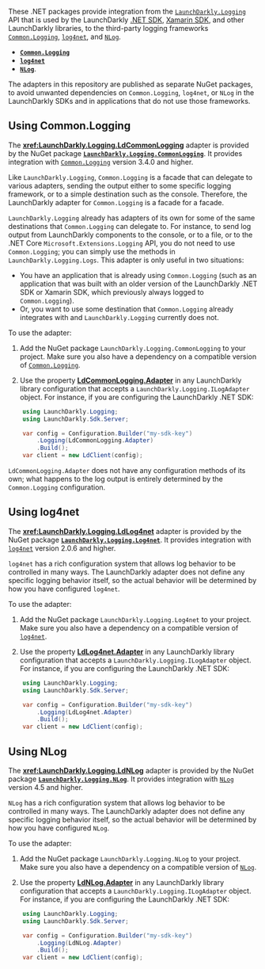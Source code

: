 These .NET packages provide integration from the [`LaunchDarkly.Logging`](https://launchdarkly.github.io/dotnet-logging) API that is used by the LaunchDarkly [.NET SDK](https://github.com/launchdarkly/dotnet-server-sdk), [Xamarin SDK](https://github.com/launchdarkly/xamarin-client-sdk), and other LaunchDarkly libraries, to the third-party logging frameworks [`Common.Logging`](https://github.com/net-commons/common-logging), [`log4net`](https://logging.apache.org/log4net/), and [`NLog`](https://nlog-project.org/).

* [**`Common.Logging`**](https://github.com/net-commons/common-logging)
* [**`log4net`**](https://logging.apache.org/log4net/)
* [**`NLog`**](https://nlog-project.org/).

The adapters in this repository are published as separate NuGet packages, to avoid unwanted dependencies on `Common.Logging`, `log4net`, or `NLog` in the LaunchDarkly SDKs and in applications that do not use those frameworks.

## Using **Common.Logging**

The **<xref:LaunchDarkly.Logging.LdCommonLogging>** adapter is provided by the NuGet package [**`LaunchDarkly.Logging.CommonLogging`**](https://nuget.org/packages/LaunchDarkly.Logging.CommonLogging). It provides integration with [`Common.Logging`](https://github.com/net-commons/common-logging) version 3.4.0 and higher.

Like `LaunchDarkly.Logging`, `Common.Logging` is a facade that can delegate to various adapters, sending the output either to some specific logging framework, or to a simple destination such as the console. Therefore, the LaunchDarkly adapter for `Common.Logging` is a facade for a facade.

`LaunchDarkly.Logging` already has adapters of its own for some of the same destinations that `Common.Logging` can delegate to. For instance, to send log output from LaunchDarkly components to the console, or to a file, or to the .NET Core `Microsoft.Extensions.Logging` API, you do not need to use `Common.Logging`; you can simply use the methods in `LaunchDarkly.Logging.Logs`. This adapter is only useful in two situations:

* You have an application that is already using `Common.Logging` (such as an application that was built with an older version of the LaunchDarkly .NET SDK or Xamarin SDK, which previously always logged to `Common.Logging`).
* Or, you want to use some destination that `Common.Logging` already integrates with and `LaunchDarkly.Logging` currently does not.

To use the adapter:

1. Add the NuGet package `LaunchDarkly.Logging.CommonLogging` to your project. Make sure you also have a dependency on a compatible version of [`Common.Logging`](https://nuget.org/packages/Common.Logging).

2. Use the property [**LdCommonLogging.Adapter**](xref:LaunchDarkly.Logging.LdCommonLogging.Adapter) in any LaunchDarkly library configuration that accepts a `LaunchDarkly.Logging.ILogAdapter` object. For instance, if you are configuring the LaunchDarkly .NET SDK:

```csharp
    using LaunchDarkly.Logging;
    using LaunchDarkly.Sdk.Server;

    var config = Configuration.Builder("my-sdk-key")
        .Logging(LdCommonLogging.Adapter)
        .Build();
    var client = new LdClient(config);
```

`LdCommonLogging.Adapter` does not have any configuration methods of its own; what happens to the log output is entirely determined by the `Common.Logging` configuration.

## Using **log4net**

The **<xref:LaunchDarkly.Logging.LdLog4net>** adapter is provided by the NuGet package [**`LaunchDarkly.Logging.Log4net`**](https://nuget.org/packages/LaunchDarkly.Logging.Log4net). It provides integration with [`log4net`](https://logging.apache.org/log4net/) version 2.0.6 and higher.

`log4net` has a rich configuration system that allows log behavior to be controlled in many ways. The LaunchDarkly adapter does not define any specific logging behavior itself, so the actual behavior will be determined by how you have configured `log4net`.

To use the adapter:

1. Add the NuGet package `LaunchDarkly.Logging.Log4net` to your project. Make sure you also have a dependency on a compatible version of [`log4net`](https://nuget.org/packages/log4net).

2. Use the property [**LdLog4net.Adapter**](xref:LaunchDarkly.Logging.LdLog4net.Adapter) in any LaunchDarkly library configuration that accepts a `LaunchDarkly.Logging.ILogAdapter` object. For instance, if you are configuring the LaunchDarkly .NET SDK:

```csharp
    using LaunchDarkly.Logging;
    using LaunchDarkly.Sdk.Server;

    var config = Configuration.Builder("my-sdk-key")
        .Logging(LdLog4net.Adapter)
        .Build();
    var client = new LdClient(config);
```

## Using **NLog**

The **<xref:LaunchDarkly.Logging.LdNLog>** adapter is provided by the NuGet package [**`LaunchDarkly.Logging.NLog`**](https://nuget.org/packages/LaunchDarkly.LoggingNLog). It provides integration with [`NLog`](https://nlog-project.org/) version 4.5 and higher.

`NLog` has a rich configuration system that allows log behavior to be controlled in many ways. The LaunchDarkly adapter does not define any specific logging behavior itself, so the actual behavior will be determined by how you have configured `NLog`.

To use the adapter:

1. Add the NuGet package `LaunchDarkly.Logging.NLog` to your project. Make sure you also have a dependency on a compatible version of [`NLog`](https://nuget.org/packages/NLog).

2. Use the property [**LdNLog.Adapter**](xref:LaunchDarkly.Logging.LdNLog.Adapter) in any LaunchDarkly library configuration that accepts a `LaunchDarkly.Logging.ILogAdapter` object. For instance, if you are configuring the LaunchDarkly .NET SDK:

```csharp
    using LaunchDarkly.Logging;
    using LaunchDarkly.Sdk.Server;

    var config = Configuration.Builder("my-sdk-key")
        .Logging(LdNLog.Adapter)
        .Build();
    var client = new LdClient(config);
```
